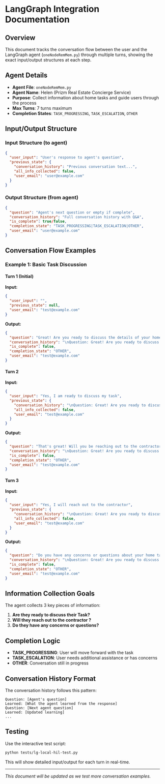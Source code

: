 # LangGraph Integration Documentation

## Overview

This document tracks the conversation flow between the user and the LangGraph agent (`oneNodeRemMem.py`) through multiple turns, showing the exact input/output structures at each step.

## Agent Details

- **Agent File**: `oneNodeRemMem.py`
- **Agent Name**: Helen (Prizm Real Estate Concierge Service)
- **Purpose**: Collect information about home tasks and guide users through the process
- **Max Turns**: 7 turns maximum
- **Completion States**: `TASK_PROGRESSING`, `TASK_ESCALATION`, `OTHER`

## Input/Output Structure

### Input Structure (to agent)
```json
{
  "user_input": "User's response to agent's question",
  "previous_state": {
    "conversation_history": "Previous conversation text...",
    "all_info_collected": false,
    "user_email": "user@example.com"
  }
}
```

### Output Structure (from agent)
```json
{
  "question": "Agent's next question or empty if complete",
  "conversation_history": "Full conversation history with Q&A",
  "is_complete": true/false,
  "completion_state": "TASK_PROGRESSING|TASK_ESCALATION|OTHER",
  "user_email": "user@example.com"
}
```

## Conversation Flow Examples

### Example 1: Basic Task Discussion

#### Turn 1 (Initial)
**Input:**
```json
{
  "user_input": "",
  "previous_state": null,
  "user_email": "test@example.com"
}
```

**Output:**
```json
{
  "question": "Great! Are you ready to discuss the details of your home task now?",
  "conversation_history": "\nQuestion: Great! Are you ready to discuss the details of your home task now?\nLearned: The customer is ready to discuss their home task.",
  "is_complete": false,
  "completion_state": "OTHER",
  "user_email": "test@example.com"
}
```

#### Turn 2
**Input:**
```json
{
  "user_input": "Yes, I am ready to discuss my task",
  "previous_state": {
    "conversation_history": "\nQuestion: Great! Are you ready to discuss the details of your home task now?\nLearned: The customer is ready to discuss their home task.",
    "all_info_collected": false,
    "user_email": "test@example.com"
  }
}
```

**Output:**
```json
{
  "question": "That's great! Will you be reaching out to the contractor for your home task?",
  "conversation_history": "\nQuestion: Great! Are you ready to discuss the details of your home task now?\nLearned: The customer is ready to discuss their home task.\nQuestion: That's great! Will you be reaching out to the contractor for your home task?\nLearned: The customer is ready to discuss their home task and will reach out to the contractor.",
  "is_complete": false,
  "completion_state": "OTHER",
  "user_email": "test@example.com"
}
```

#### Turn 3
**Input:**
```json
{
  "user_input": "Yes, I will reach out to the contractor",
  "previous_state": {
    "conversation_history": "\nQuestion: Great! Are you ready to discuss the details of your home task now?\nLearned: The customer is ready to discuss their home task.\nQuestion: That's great! Will you be reaching out to the contractor for your home task?\nLearned: The customer is ready to discuss their home task and will reach out to the contractor.",
    "all_info_collected": false,
    "user_email": "test@example.com"
  }
}
```

**Output:**
```json
{
  "question": "Do you have any concerns or questions about your home task that you would like to discuss?",
  "conversation_history": "\nQuestion: Great! Are you ready to discuss the details of your home task now?\nLearned: The customer is ready to discuss their home task.\nQuestion: That's great! Will you be reaching out to the contractor for your home task?\nLearned: The customer is ready to discuss their home task and will reach out to the contractor.\nQuestion: Do you have any concerns or questions about your home task that you would like to discuss?\nLearned: The customer will reach out to the contractor for their home task.",
  "is_complete": false,
  "completion_state": "OTHER",
  "user_email": "test@example.com"
}
```

## Information Collection Goals

The agent collects 3 key pieces of information:

1. **Are they ready to discuss their Task?**
2. **Will they reach out to the contractor <C>?**
3. **Do they have any concerns or questions?**

## Completion Logic

- **TASK_PROGRESSING**: User will move forward with the task
- **TASK_ESCALATION**: User needs additional assistance or has concerns
- **OTHER**: Conversation still in progress

## Conversation History Format

The conversation history follows this pattern:
```
Question: [Agent's question]
Learned: [What the agent learned from the response]
Question: [Next agent question]
Learned: [Updated learning]
...
```

## Testing

Use the interactive test script:
```bash
python tests/lg-local-hil-test.py
```

This will show detailed input/output for each turn in real-time.

---

*This document will be updated as we test more conversation examples.* 
